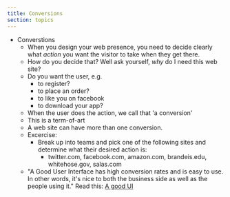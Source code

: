 ```yaml
---
title: Conversions
section: topics
---
```

* Converstions
	* When you design your web presence, you need to decide clearly what *action* you want the visitor to take when they get there.
	* How do you decide that? Well ask yourself, *why* do I need this web site?
	* Do you want the user, e.g.
		* to register?
		* to place an order?
		* to like you on facebook
		* to download your app?
	* When the user does the action, we call that 'a conversion'
	* This is a term-of-art
	* A web site can have more than one conversion.
	* Excercise:
		* Break up into teams and pick one of the following sites and determine what their desired action is:
			* twitter.com, facebook.com, amazon.com, brandeis.edu, whitehose.gov, salas.com
	* "A Good User Interface has high conversion rates and is easy to use. In other words, it's nice to both the business side as well as the people using it." Read this: [A good UI](http://goodui.org)